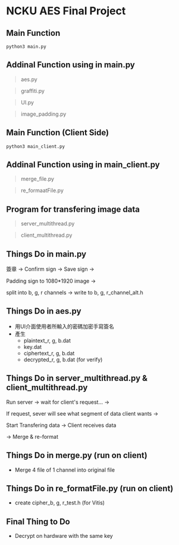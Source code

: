# NCKU AES Final Project

## Main Function
```shell=
python3 main.py
```

## Addinal Function using in main.py
> aes.py

> graffiti.py

> UI.py

> image_padding.py

## Main Function (Client Side)
```shell=
python3 main_client.py
```

## Addinal Function using in main_client.py
> merge_file.py

> re_formaatFile.py

## Program for transfering image data
> server_multithread.py

> client_multithread.py

## Things Do in main.py
簽章 → Confirm sign → Save sign →

Padding sign to 1080*1920 image →

split into b, g, r channels → write to b, g, r_channel_alt.h

## Things Do in aes.py
- 用UI介面使用者所輸入的密碼加密手寫簽名
- 產生
    - plaintext_r, g, b.dat
    - key.dat
    - ciphertext_r, g, b.dat
    - decrypted_r, g, b.dat (for verify)

## Things Do in server_multithread.py & client_multithread.py
Run server → wait for client's request... →

If request, sever will see what segment of data client wants →

Start Transfering data → Client receives data

→ Merge & re-format

## Things Do in merge.py (run on client)
- Merge 4 file of 1 channel into original file

## Things Do in re_formatFile.py (run on client)
- create cipher_b, g, r_test.h (for Vitis)

## Final Thing to Do
- Decrypt on hardware with the same key

